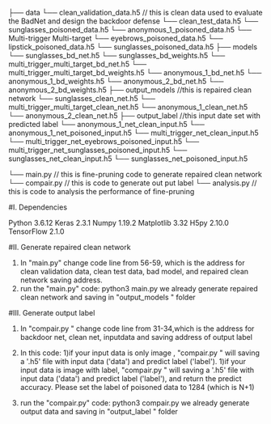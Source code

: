 ├── data 
    └── clean_validation_data.h5 // this is clean data used to evaluate the BadNet and design the backdoor defense
    └── clean_test_data.h5
    └── sunglasses_poisoned_data.h5
    └── anonymous_1_poisoned_data.h5
    └── Multi-trigger Multi-target
        └── eyebrows_poisoned_data.h5
        └── lipstick_poisoned_data.h5
        └── sunglasses_poisoned_data.h5
├── models
    └── sunglasses_bd_net.h5
    └── sunglasses_bd_weights.h5
    └── multi_trigger_multi_target_bd_net.h5
    └── multi_trigger_multi_target_bd_weights.h5
    └── anonymous_1_bd_net.h5
    └── anonymous_1_bd_weights.h5
    └── anonymous_2_bd_net.h5
    └── anonymous_2_bd_weights.h5
├── output_models                   //this is repaired clean network
    └── sunglasses_clean_net.h5
    └── multi_trigger_multi_target_clean_net.h5
    └── anonymous_1_clean_net.h5
    └── anonymous_2_clean_net.h5
├── output_label                   //this input date set with predicted label
    └── anonymous_1_net_clean_input.h5
    └── anonymous_1_net_poisoned_input.h5
    └── multi_trigger_net_clean_input.h5
    └── multi_trigger_net_eyebrows_poisoned_input.h5
    └── multi_trigger_net_sunglasses_poisoned_input.h5
    └── sunglasses_net_clean_input.h5
    └── sunglasses_net_poisoned_input.h5

└── main.py // this is fine-pruning code to generate repaired clean network
└── compair.py // this is code to generate out put label
└── analysis.py // this is code to analysis the performance of fine-pruning


#I. Dependencies

Python 3.6.12
Keras 2.3.1
Numpy 1.19.2
Matplotlib 3.32
H5py 2.10.0
TensorFlow 2.1.0

#II. Generate repaired clean network

1. In "main.py"  change code line from 56-59, which is the address for clean validation data, clean test data, bad model, and repaired clean network saving address.
2. run the "main.py" code:
	python3 main.py
we already generate repaired clean network and saving in "output_models " folder

#III. Generate output label

1. In "compair.py "  change code line from 31-34,which is the address for backdoor net, clean net, inputdata and saving address of output label

2. In this code:
 	1)if your input data is only image , "compair.py " will saving a '.h5' file with input data ('data') and predict label ('label').
	1)if your input data is image with label, "compair.py " will saving a '.h5' file with input data ('data') and predict label ('label'), and return the predict accuracy.
	Please set the label of poisoned data to 1284 (which is N+1)

3. run the "compair.py" code:
	python3 compair.py
we already generate output data and saving in "output_label " folder
